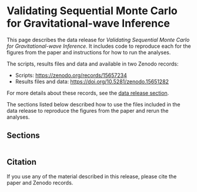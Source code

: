 # Validating Sequential Monte Carlo for Gravitational-wave Inference

This page describes the data release for *Validating Sequential Monte Carlo for Gravitational-wave Inference*.
It includes code to reproduce each for the figures from the paper and instructions for how to run the analyses.

The scripts, results files and data and available in two Zenodo records:

- Scripts: https://zenodo.org/records/15657234
- Results files and data: https://doi.org/10.5281/zenodo.15651282

For more details about these records, see the [data release section](./data_release).

The sections listed below described how to use the files included in the data
release to reproduce the figures from the paper and rerun the analyses.

## Sections

```{tableofcontents}
```

## Citation

If you use any of the material described in this release, please cite the paper and
Zenodo records.
